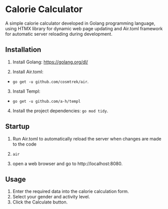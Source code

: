 
# Calorie Calculator

A simple calorie calculator developed in Golang programming language, using HTMX library for dynamic web page updating and Air.toml framework for automatic server reloading during development.

## Installation

1.  Install Golang: https://golang.org/dl/

2.  Install Air.toml:

- `go get -u github.com/cosmtrek/air`.
3.  Install Templ:
- `go get -u github.com/a-h/templ`
4. Install the project dependencies:
   `go mod tidy`.


## Startup

1.  Run Air.toml to automatically reload the server when changes are made to the code

1.  `air`

2. open a web browser and go to http://localhost:8080.


## Usage

1.  Enter the required data into the calorie calculation form.
2.  Select your gender and activity level.
3. Click the Calculate button.